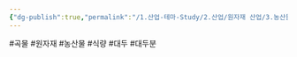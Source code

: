 ```yaml
---
{"dg-publish":true,"permalink":"/1.산업-테마-Study/2.산업/원자재 산업/3.농산물/INFO_식량,가축 등/대두분/","created":"2024-11-20T21:02:28.914+09:00","updated":"2025-06-26T13:26:01.992+09:00"}
---
```


#곡물 #원자재 #농산물 #식량 #대두 #대두분 